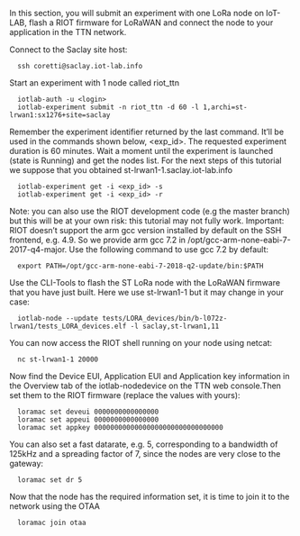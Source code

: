 In this section, you will submit an experiment with one LoRa node on IoT-LAB, flash a RIOT firmware for LoRaWAN and connect the node to your application in the TTN network.

Connect to the Saclay site host:

      ssh coretti@saclay.iot-lab.info

Start an experiment with 1 node called riot_ttn

      iotlab-auth -u <login> 
      iotlab-experiment submit -n riot_ttn -d 60 -l 1,archi=st-lrwan1:sx1276+site=saclay

Remember the experiment identifier returned by the last command. It’ll be used in the commands shown below, <exp_id>. The requested experiment duration is 60 minutes. Wait a moment until the experiment is launched (state is Running) and get the nodes list. For the next steps of this tutorial we suppose that you obtained st-lrwan1-1.saclay.iot-lab.info

      iotlab-experiment get -i <exp_id> -s
      iotlab-experiment get -i <exp_id> -r

Note: you can also use the RIOT development code (e.g the master branch) but this will be at your own risk: this tutorial may not fully work. Important: RIOT doesn’t support the arm gcc version installed by default on the SSH frontend, e.g. 4.9. So we provide arm gcc 7.2 in /opt/gcc-arm-none-eabi-7-2017-q4-major. Use the following command to use gcc 7.2 by default:

      export PATH=/opt/gcc-arm-none-eabi-7-2018-q2-update/bin:$PATH

Use the CLI-Tools to flash the ST LoRa node with the LoRaWAN firmware that you have just built. Here we use st-lrwan1-1 but it may change in your case:

      iotlab-node --update tests/LORA_devices/bin/b-l072z-lrwan1/tests_LORA_devices.elf -l saclay,st-lrwan1,11

You can now access the RIOT shell running on your node using netcat:

      nc st-lrwan1-1 20000

Now find the Device EUI, Application EUI and Application key information in the Overview tab of the iotlab-nodedevice on the TTN web console.Then set them to the RIOT firmware (replace the values with yours):

      loramac set deveui 0000000000000000
      loramac set appeui 0000000000000000
      loramac set appkey 00000000000000000000000000000000

You can also set a fast datarate, e.g. 5, corresponding to a bandwidth of 125kHz and a spreading factor of 7, since the nodes are very close to the gateway:

      loramac set dr 5

Now that the node has the required information set, it is time to join it to the network using the OTAA

      loramac join otaa
